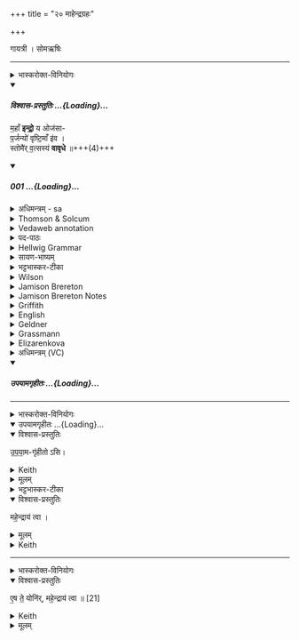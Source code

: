 +++
title = "२० माहेन्द्रग्रहः"

+++

गायत्री । सोमऋषिः

_______
<details><summary>भास्करोक्त-विनियोगः</summary>

1शुक्रपात्रेण माहेन्द्रं गृह्णाति - महानिति गायत्र्या त्रिपदया ॥ 
</details>
<div class="js_include" includetitle="plain" newlevelforh1="5" title="विश्वास-प्रस्तुतिः" unfilled url="/vedAH_Rk/shAkalam/saMhitA/vishvAsa-prastutiH/08/006/01_mahA_N_indro.md">
<details open><summary><h5>विश्वास-प्रस्तुतिः ...{Loading}...</h5></summary>


म॒हाँ **इन्द्रो॒** य ओज॑सा-    
प॒र्जन्यो॑ वृष्टि॒माँ इ॑व ।  
स्तोमै॑र् व॒त्सस्य॑ **वावृधे** ॥+++(4)+++

</details>
</div>
<div class="js_include" includetitle="false" newlevelforh1="5" unfilled url="/vedAH_Rk/shAkalam/saMhitA/sarvASh_TIkAH/08/006/01_mahA_N_indro.md">
<details open><summary><h5>001 ...{Loading}...</h5></summary>
<details><summary>अधिमन्त्रम् - sa</summary>

- देवता - इन्द्रः
- ऋषिः - वत्सः काण्वः
- छन्दः - गायत्री
</details>
<details><summary>Thomson & Solcum</summary>

महाँ᳓ इ᳓न्द्रो य᳓ ओ᳓जसा  
पर्ज᳓न्यो वृष्टिमाँ᳓ इव  
स्तो᳓मैर् वत्स᳓स्य वावृधे
</details>
<details><summary>Vedaweb annotation</summary>

_________
**Strata**  
Strophic

_________
**Pāda-label**  
genre M;; Oldenberg's gāyatrī-corpus, cf. Oldenberg (1888: 9f.).  
genre M;; Oldenberg's gāyatrī-corpus, cf. Oldenberg (1888: 9f.).  
genre M;; Oldenberg's gāyatrī-corpus, cf. Oldenberg (1888: 9f.).
_________
**Morph**  
índraḥ ← índra- (nominal stem)  
{case:NOM, gender:M, number:SG}

mahā́n ← mahā́nt- (nominal stem)  
{case:NOM, gender:M, number:SG}

ójasā ← ójas- (nominal stem)  
{case:INS, gender:N, number:SG}

yáḥ ← yá- (pronoun)  
{case:NOM, gender:M, number:SG}

iva ← iva (invariable)  
{}

parjányaḥ ← parjánya- (nominal stem)  
{case:NOM, gender:M, number:SG}

vr̥ṣṭimā́n ← vr̥ṣṭimánt- (nominal stem)  
{case:NOM, gender:M, number:SG}

stómaiḥ ← stóma- (nominal stem)  
{case:INS, gender:M, number:PL}

vatsásya ← vatsá- (nominal stem)  
{case:GEN, gender:M, number:SG}

vāvr̥dhe ← √vr̥dh- (root)  
{number:SG, person:3, mood:IND, tense:PRF, voice:MED}

</details>
<details><summary>पद-पाठः</summary>

म॒हान् । इन्द्रः॑ । यः । ओज॑सा । प॒र्जन्यः॑ । वृ॒ष्टि॒मान्ऽइ॑व ।  
स्तोमैः॑ । व॒त्सस्य॑ । व॒वृ॒धे॒ ॥
</details>
<details><summary>Hellwig Grammar</summary>

-   *mahāṃ* ← *mahat*
- \[noun\], nominative, singular, masculine
- “large; eminent; great; loud; dangerous; strong; long; high;
    much(a); mahant \[word\]; ample; very; great; adult; important;
    dark; high; abundant; violent; remarkable; mighty; big; long.”

_________

- *indro* ← *indraḥ* ← *indra*
- \[noun\], nominative, singular, masculine
- “Indra; leader; best; king; first; head; self; indra \[word\];
    Indra; sapphire; fourteen; guru.”

_________

- *ya* ← *yaḥ* ← *yad*
- \[noun\], nominative, singular, masculine
- “who; which; yat \[pronoun\].”

_________

- *ojasā* ← *ojas*
- \[noun\], instrumental, singular, neuter
- “strength; power; ojas; ojas \[word\]; potency; might.”

_________

- *parjanyo* ← *parjanyaḥ* ← *parjanya*
- \[noun\], nominative, singular, masculine
- “cloud; Parjanya; Indra; nimbus.”

_________

- *vṛṣṭimāṃ* ← *vṛṣṭimat*
- \[noun\], nominative, singular, masculine
- “rain; raining; rainy.”

_________

- *iva*
- \[adverb\]
- “like; as it were; somehow; just so.”

_________

- *stomair* ← *stomaiḥ* ← *stoma*
- \[noun\], instrumental, plural, masculine
- “hymn; Stoma; stoma \[word\].”

_________

- *vatsasya* ← *vatsa*
- \[noun\], genitive, singular, masculine
- “calf; child; Vatsa; vatsa \[word\]; juvenile; Vatsa; Vatsa; Vatsa;
    son; male child.”

_________

- *vāvṛdhe* ← *vṛdh*
- \[verb\], singular, Perfect indicative
- “increase; grow; vṛdh; increase; succeed; strengthen; grow up;
    spread.”

_________

</details>
<details><summary>सायण-भाष्यम्</summary>

**यः** **इन्द्रः** **ओजसा** बलेन **महान्** सर्वेभ्योऽधिकः । क इव । **वृष्टिमानिव** । यथा वृष्ट्या युक्तः **पर्जन्यः** रसानां प्रार्जयिता देवो महान् स इवेत्यर्थः । स इन्द्रः **वत्सस्य** पुत्रस्थानीयस्य स्तोतुर्वत्सनाम्न एवर्षेः स्तोत्रैः **ववृधे** प्रवर्धते ॥
</details>
<details><summary>भट्टभास्कर-टीका</summary>

य **ओजसा** बलेन **महान् इन्द्रः** । पूर्ववद्रुत्वादि संहितायाम् । स **इन्द्रः**, **वत्सस्य** वत्सस्थानीयस्य यजमानस्य ऋषेर्वा वत्सनाम्नः, स्वभूतैस् तोमैस् **स्तोत्रैः वावृधे** वर्धताम् । 'छन्दसि लुङ्लिङ्लिटः' इति लिट् । 'तुजादीनां' इत्यभ्यासस्य दीर्घः । 

क इव? **पर्जन्यो वृष्टिमानिव** यथा वृष्टिमान् पर्जन्योभिवर्धते लोकाभिवृद्ध्या तथेत्यर्थः । वृष्टिमानित्यस्व 'ह्रस्वनुङ्भ्यां मतुप्' इति मतुप उदात्तत्वम् । पूर्ववद्रुत्वादि संहितायाम् ॥
</details>
<details><summary>Wilson</summary>

_________
**English translation:**  

“**Indra**, who is great in might like **Parjanya** the disributor of rain, is magnified by the praises o **Vatsa**.”
</details>
<details><summary>Jamison Brereton</summary>

Great Indra, who is like rain-bearing Parjanya in might,  
has grown strong through the praises of Vatsa.
</details>
<details><summary>Jamison Brereton Notes</summary>

Displaced iva in b; we might expect *parjánya iva vṛṣṭimā́n, which would also be metrically acceptable.
</details>
<details><summary>Griffith</summary>

INDRA, great in his power and might, and like Parjanya rich in rain,  
     Is magnified by Vatsa's lauds.
</details>
<details><summary>English</summary>

Great is Indra who through his might  
Is like Parjanya with the rain;  
He waxeth with the praises of Vatsa.
</details>
<details><summary>Geldner</summary>

Indra, der an Kraft groß ist wie der regenbringende Parjanya, hat sich an des Vatsa Lobliedern erbaut;
</details>
<details><summary>Grassmann</summary>

Der grosse Indra, der an Kraft der regenschwangern Wolke gleicht, Erlabt an Vatsa's Liedern sich,
</details>
<details><summary>Elizarenkova</summary>

Индра, который велик благодаря силе,  
Словно грозовая туча, несущая дождь,  
Возрос от восхвалений Ватсы,
</details>
<details><summary>अधिमन्त्रम् (VC)</summary>

- इन्द्र:
- वत्सः काण्वः
- गायत्री
- षड्जः
</details>
</details>
</div>
<div class="js_include" includetitle="false" newlevelforh1="5" unfilled url="/vedAH_yajuH/taittirIyam/sArasvata-vibhAgaH/saMhitA/yajuH/sarva-prastutiH/1/4_somAbhiShavAdi/20_mahendragrahaH/upayAmagRhItaH.md">
<details open><summary><h5>उपयामगृहीतः ...{Loading}...</h5></summary>


_______
<details><summary>भास्करोक्त-विनियोगः</summary>

इमामनुद्रुत्योपयामगृहीतोसि महेन्द्राय त्वेति गृह्णाति ॥
</details>
<div class="js_include" includetitle="false" newlevelforh1="5" unfilled="" url="/vedAH_yajuH/taittirIyam/sArasvata-vibhAgaH/saMhitA/yajuH/sarva-prastutiH/1/4_somAbhiShavAdi/03_antaryAmagrahaH/upayAmagRhItaH.md">
<details open><summary><h10>उपयामगृहीतः ...{Loading}...</h10></summary>
<details open><summary>विश्वास-प्रस्तुतिः</summary>

उ॒प॒या॒म-गृ॑हीतो ऽसि।
</details>
<details><summary>Keith</summary>

Thou art taken with a support/ foundation.
</details>
<details><summary>मूलम्</summary>

उ॒प॒या॒मगृ॑हीतोऽसि।
</details>
<details><summary>भट्टभास्कर-टीका</summary>

उपयम्यन्ते स्वात्मन्येव नियम्यन्ते भूतजातान्यस्मिन् अभिन्नेधिकरणे इत्युपयामः पृथ्वी । 'इयं वा उपयामः' इति ब्राह्मणम् । 'हलश्च' इति घञ्, थाथादिस्वरेणान्तोदात्तत्वम् । तेन गृहीतस्त्वमसि ; कोन्यस्त्वां गृहीतुं क्षम इति भावः ; पृथिव्यापो गृहीष्यामीतिवत् । 'तृतीया कर्मणि' इति पूर्वपदप्रकृतिस्वरत्वम् । यद्वा - उपयामार्थं पृथिव्यर्थं गृहीतोसीति ; हे सोम ।   

ननु 'स्वाहा त्वा सुभवस्सूर्याय' इति मन्त्रवर्णनात् सूर्यदेवत्यः कथं पृथिवीदेवत्यः स्यात् ? नैतद्देवताभिधानं ; पृथिवीवासिनां प्रजानां यागद्वारेण स्थित्यर्थं गृहीतोसीति स्तूयते । यद्वा - पृथिव्यपि देवतैवास्य 'उपयामगृहीतोसीत्याहादितिदेवत्यास्तेन' इति, अदितिः पृथ्वी । 'चतुर्थी' इति योगविभागात्समासः । 'क्ते च' इति पूर्वपदप्रकृतिस्वरत्वम् । 'इयं वा उपयामस्तस्मादिमां प्रजा अनु प्रजायन्ते' इति ब्राह्मणम् ॥

________________

उपयामगृहीतोसीति व्याख्यातम् । 'इयं वा उपयामः' तयैव गृहीतोसीति ।
</details>
</details>
</div>
<details open><summary>विश्वास-प्रस्तुतिः</summary>

महे॒न्द्राय॑ त्वा ।
</details>
<details><summary>मूलम्</summary>

महे॒न्द्राय॑ त्वा ।
</details>
<details><summary>Keith</summary>

to Mahendra thee!
</details>

_______
<details><summary>भास्करोक्त-विनियोगः</summary>

2एष ते योनिर्महेन्द्राय त्वेति सादयति ॥ 'इन्द्रो वृत्रमहन् तं देवा अब्रुवन्महान्वा अयमभूत्' इत्यादि ब्राह्मणम्  ॥

</details>
<details open><summary>विश्वास-प्रस्तुतिः</summary>

ए॒ष ते॒ योनि॑र्, महे॒न्द्राय॑ त्वा ॥ [21]
</details>
<details><summary>Keith</summary>

This is thy birthplace; to Mahendra thee!
</details>
<details><summary>मूलम्</summary>

ए॒ष ते॒ योनि॑र्महे॒न्द्राय॑ त्वा ॥ [21]
</details>
</details>
</div>
